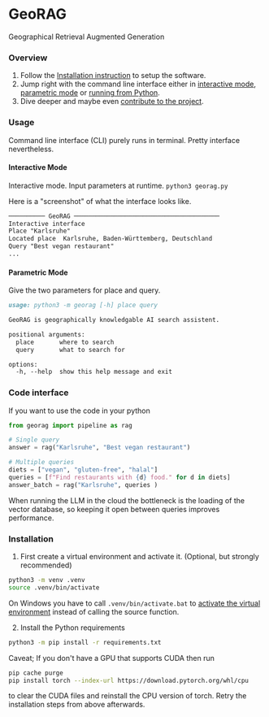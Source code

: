 # GeoRAG

Geographical Retrieval Augmented Generation

### Overview
1. Follow the [Installation instruction](#install) to setup the software. 
2. Jump right with the command line interface either in [interactive mode](#interactive), [parametric mode](#parametric) or [running from Python](#code).
3. Dive deeper and maybe even [contribute to the project](#contribute). 

### Usage 

Command line interface (CLI) purely runs in terminal. Pretty interface nevertheless. 

#### <a name="interactive"></a> Interactive Mode

Interactive mode. Input parameters at runtime.
```python3 georag.py```

Here is a "screenshot" of what the interface looks like.
```md
────────── GeoRAG ────────────────────────────────────────
Interactive interface
Place "Karlsruhe"
Located place  Karlsruhe, Baden-Württemberg, Deutschland
Query "Best vegan restaurant"
...
```

#### <a name="parametric"></a> Parametric Mode
Give the two parameters for place and query.  
```md
usage: python3 -m georag [-h] place query

GeoRAG is geographically knowledgable AI search assistent.

positional arguments:
  place       where to search
  query       what to search for

options:
  -h, --help  show this help message and exit
```

### <a name="code"></a> Code interface
If you want to use the code in your python 

```python
from georag import pipeline as rag

# Single query
answer = rag("Karlsruhe", "Best vegan restaurant")

# Multiple queries
diets = ["vegan", "gluten-free", "halal"]
queries = [f"Find restaurants with {d} food." for d in diets]
answer_batch = rag("Karlsruhe", queries )

```
When running the LLM in the cloud the bottleneck is the loading of the vector database, so keeping it open between queries improves performance. 

### <a name="install"></a> Installation 

1. First create a virtual environment and activate it. (Optional, but strongly recommended)
```bash
python3 -m venv .venv
source .venv/bin/activate
```
On Windows you have to call `.venv/bin/activate.bat` to [activate the virtual environment](https://docs.python.org/3/library/venv.html#how-venvs-work) instead of calling the source function.

2. Install the Python requirements
```bash
python3 -m pip install -r requirements.txt
```

Caveat; If you don't have a GPU that supports CUDA then run
```bash
pip cache purge
pip install torch --index-url https://download.pytorch.org/whl/cpu
```

to clear the CUDA files and reinstall the CPU version of torch. Retry the installation steps from above afterwards.

